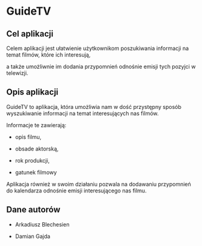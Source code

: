 # GuideTV

## Cel aplikacji

Celem aplikacji jest ułatwienie użytkownikom poszukiwania informacji na temat filmów, które ich interesują, 

a także umożliwnie im dodania przypomnień odnośnie emisji tych pozyjci w telewizji. 



## Opis aplikacji



GuideTV to aplikacja, która umożliwia nam w dość przystępny sposób wyszukiwanie informacji na temat interesujących nas filmów.

Informacje te zawierają:

- opis filmu,

- obsade aktorską,

- rok produkcji,

- gatunek filmowy

Aplikacja również w swoim działaniu pozwala na dodawaniu przypomnień do kalendarza odnośnie emisji interesującego nas filmu.

## Dane autorów
* Arkadiusz Blechesien

* Damian Gajda
